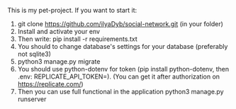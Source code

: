 This is my pet-project.
If you want to start it:
1. git clone https://github.com/ilyaDyb/social-network.git (in your folder)
2. Install and activate your env
3. Then write: pip install -r requirements.txt
4. You should to change database's settings for your database (preferably not sqlite3)
5. python3 manage.py migrate
6. You should use python-dotenv for token (pip install python-dotenv, then .env: REPLICATE_API_TOKEN=<paste-your-token-here>). (You can get it after authorization on https://replicate.com/)
7. Then you can use full functional in the application
python3 manage.py runserver
